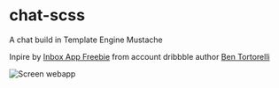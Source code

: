 # chat-scss

A chat build in Template Engine Mustache

Inpire by [Inbox App Freebie](https://dribbble.com/shots/11282840-Inbox-App-Freebie)
from account dribbble author [Ben Tortorelli](https://dribbble.com/iamben)

![Screen webapp](/chat-react/blob/main/public/img/inbox.png "Screen webapp")
